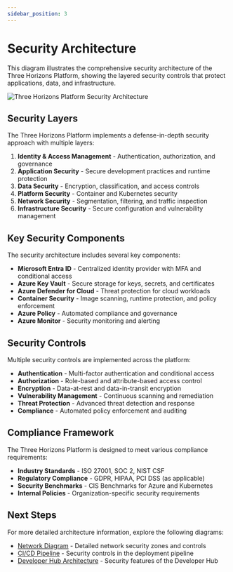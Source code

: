 ```yaml
---
sidebar_position: 3
---
```


# Security Architecture

This diagram illustrates the comprehensive security architecture of the Three Horizons Platform, showing the layered security controls that protect applications, data, and infrastructure.

<div className="diagram-container">
  <img src="/img/diagrams/security-architecture.svg" alt="Three Horizons Platform Security Architecture" style={{maxWidth: '100%', height: 'auto'}} />
</div>

## Security Layers

The Three Horizons Platform implements a defense-in-depth security approach with multiple layers:

1. **Identity & Access Management** - Authentication, authorization, and governance
2. **Application Security** - Secure development practices and runtime protection
3. **Data Security** - Encryption, classification, and access controls
4. **Platform Security** - Container and Kubernetes security
5. **Network Security** - Segmentation, filtering, and traffic inspection
6. **Infrastructure Security** - Secure configuration and vulnerability management

## Key Security Components

The security architecture includes several key components:

- **Microsoft Entra ID** - Centralized identity provider with MFA and conditional access
- **Azure Key Vault** - Secure storage for keys, secrets, and certificates
- **Azure Defender for Cloud** - Threat protection for cloud workloads
- **Container Security** - Image scanning, runtime protection, and policy enforcement
- **Azure Policy** - Automated compliance and governance
- **Azure Monitor** - Security monitoring and alerting

## Security Controls

Multiple security controls are implemented across the platform:

- **Authentication** - Multi-factor authentication and conditional access
- **Authorization** - Role-based and attribute-based access control
- **Encryption** - Data-at-rest and data-in-transit encryption
- **Vulnerability Management** - Continuous scanning and remediation
- **Threat Protection** - Advanced threat detection and response
- **Compliance** - Automated policy enforcement and auditing

## Compliance Framework

The Three Horizons Platform is designed to meet various compliance requirements:

- **Industry Standards** - ISO 27001, SOC 2, NIST CSF
- **Regulatory Compliance** - GDPR, HIPAA, PCI DSS (as applicable)
- **Security Benchmarks** - CIS Benchmarks for Azure and Kubernetes
- **Internal Policies** - Organization-specific security requirements

## Next Steps

For more detailed architecture information, explore the following diagrams:

- [Network Diagram](network) - Detailed network security zones and controls
- [CI/CD Pipeline](cicd) - Security controls in the deployment pipeline
- [Developer Hub Architecture](developer-hub) - Security features of the Developer Hub
